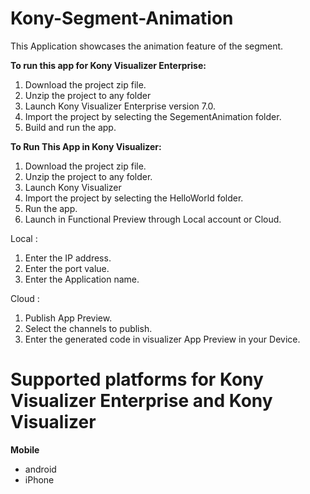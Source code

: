 # Kony-Segment-Animation
This Application showcases the animation feature of the segment.

**To run this app for Kony Visualizer Enterprise:**

1. Download the project zip file.
2. Unzip the project to any folder
3. Launch Kony Visualizer Enterprise version 7.0.
4. Import the project by selecting the SegementAnimation folder.
5. Build and run the app.

**To Run This App in Kony Visualizer:**

1. Download the project zip file.
2. Unzip the project to any folder.
3. Launch Kony Visualizer
4. Import the project by selecting the HelloWorld folder.
5. Run the app.
6. Launch in Functional Preview through Local account or Cloud.

Local :

1. Enter the IP address.
2. Enter the port value.
3. Enter the Application name.

Cloud :

1. Publish App Preview.
2. Select the channels to publish.
3. Enter the generated code in visualizer App Preview in your Device.


# Supported platforms for Kony Visualizer Enterprise and Kony Visualizer
**Mobile**
 * android
 * iPhone


